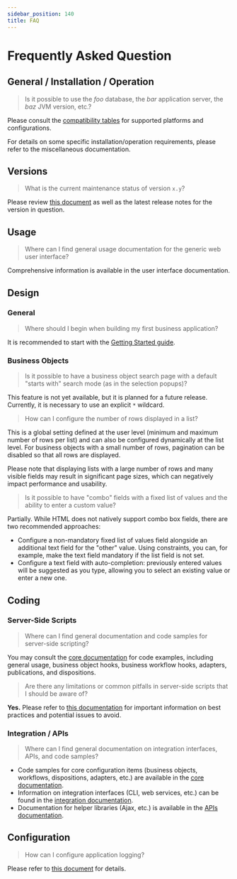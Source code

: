 ```yaml
---
sidebar_position: 140
title: FAQ
---
```


Frequently Asked Question
=========================

General / Installation / Operation
----------------------------------

> Is it possible to use the _foo_ database, the _bar_ application server, the _baz_ JVM version, etc.?

Please consult the [compatibility tables](/docs/compatibility) for supported platforms and configurations.

For details on some specific installation/operation requirements, please refer to the miscellaneous documentation.

Versions
--------

> What is the current maintenance status of version `x.y`?

Please review [this document](/versions/versioning.md) as well as the latest release notes for the version in question.

Usage
-----

> Where can I find general usage documentation for the generic web user interface?

Comprehensive information is available in the user interface documentation.

Design
------

### General

> Where should I begin when building my first business application?

It is recommended to start with the [Getting Started guide](/tutorial/welcome.md).

### Business Objects

> Is it possible to have a business object search page with a default "starts with" search mode (as in the selection popups)?

This feature is not yet available, but it is planned for a future release. Currently, it is necessary to use an explicit `*` wildcard.

> How can I configure the number of rows displayed in a list?

This is a global setting defined at the user level (minimum and maximum number of rows per list) and can also be configured dynamically at the list level. For business objects with a small number of rows, pagination can be disabled so that all rows are displayed.

Please note that displaying lists with a large number of rows and many visible fields may result in significant page sizes, which can negatively impact performance and usability.

> Is it possible to have "combo" fields with a fixed list of values and the ability to enter a custom value?

Partially. While HTML does not natively support combo box fields, there are two recommended approaches:

* Configure a non-mandatory fixed list of values field alongside an additional text field for the "other" value. Using constraints, you can, for example, make the text field mandatory if the list field is not set.
* Configure a text field with auto-completion: previously entered values will be suggested as you type, allowing you to select an existing value or enter a new one.

<!-- 
### Business workflows
-->

Coding
------

### Server-Side Scripts

> Where can I find general documentation and code samples for server-side scripting?

You may consult the [core documentation](/category/core) for code examples, including general usage, business object hooks, business workflow hooks, adapters, publications, and dispositions.

> Are there any limitations or common pitfalls in server-side scripts that I should be aware of?

**Yes.** Please refer to [this documentation](/docs/core/basic-code-examples) for important information on best practices and potential issues to avoid.

### Integration / APIs

> Where can I find general documentation on integration interfaces, APIs, and code samples?

* Code samples for core configuration items (business objects, workflows, dispositions, adapters, etc.) are available in the [core documentation](/category/core).
* Information on integration interfaces (CLI, web services, etc.) can be found in the [integration documentation](/category/integration).
* Documentation for helper libraries (Ajax, etc.) is available in the [APIs documentation](/category/librairies).

Configuration
-------------

> How can I configure application logging?

Please refer to [this document](/docs/misc/logging.md) for details.
